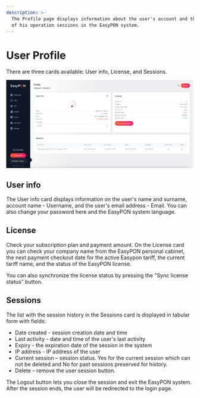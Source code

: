 ```yaml
---
description: >-
  The Profile page displays information about the user's account and the history
  of his operation sessions in the EasyPON system.
---
```


# User Profile

There are three cards available: User info, License, and Sessions.

![User profile section page](<../.gitbook/assets/Screenshot 2023-11-22 at 22.00.57.png>)

## User info

The User info card displays information on the user's name and surname, account name - Username, and the user's email address - Email. You can also change your password here and the EasyPON system language.

## License

Check your subscription plan and payment amount. On the License card you can check your company name from the EasyPON personal cabinet, the next payment checkout date for the active Easypon tariff, the current tariff name, and the status of the EasyPON license.

You can also synchronize the license status by pressing the "Sync license status" button.

## Sessions

The list with the session history in the Sessions card is displayed in tabular form with fields:

* Date created - session creation date and time
* Last activity - date and time of the user's last activity
* Expiry - the expiration date of the session in the system
* IP address - IP address of the user
* Current session – session status. Yes for the current session which can not be deleted and No for past sessions preserved for history.
* Delete – remove the user session button.

The Logout button lets you close the session and exit the EasyPON system. After the session ends, the user will be redirected to the login page.
